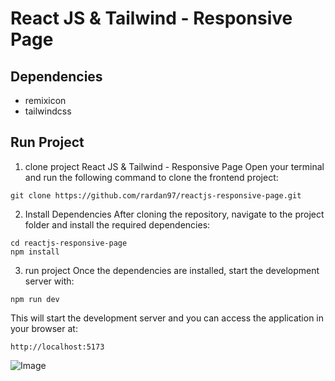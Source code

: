# React JS & Tailwind - Responsive Page

## Dependencies

- remixicon
- tailwindcss

## Run Project

1. clone project React JS & Tailwind - Responsive Page
   Open your terminal and run the following command to clone the frontend project:

```
git clone https://github.com/rardan97/reactjs-responsive-page.git
```

2. Install Dependencies
   After cloning the repository, navigate to the project folder and install the required dependencies:

```
cd reactjs-responsive-page
npm install
```

3. run project
   Once the dependencies are installed, start the development server with:

```
npm run dev
```

This will start the development server and you can access the application in your browser at:

```
http://localhost:5173
```

![Image](https://github.com/user-attachments/assets/35a10551-a7b1-4bb1-b238-fed2e619dd23)
